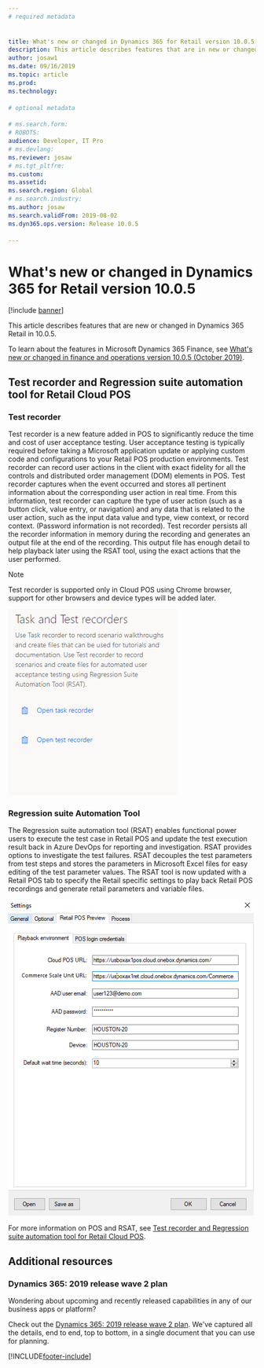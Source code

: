 ```yaml
---
# required metadata


title: What's new or changed in Dynamics 365 for Retail version 10.0.5
description: This article describes features that are in new or changed in Dynamics 365 for Retail. 
author: josaw1
ms.date: 09/16/2019
ms.topic: article
ms.prod: 
ms.technology: 

# optional metadata

# ms.search.form: 
# ROBOTS: 
audience: Developer, IT Pro
# ms.devlang: 
ms.reviewer: josaw
# ms.tgt_pltfrm: 
ms.custom: 
ms.assetid: 
ms.search.region: Global
# ms.search.industry: 
ms.author: josaw
ms.search.validFrom: 2019-08-02
ms.dyn365.ops.version: Release 10.0.5

---
```

# What's new or changed in Dynamics 365 for Retail version 10.0.5


[!include [banner](../../includes/banner.md)]

This article describes features that are new or changed in Dynamics 365 Retail in 10.0.5. 


To learn about the features in Microsoft Dynamics 365 Finance, see [What's new or changed in finance and operations version 10.0.5 (October 2019)](/dynamics365/unified-operations/fin-and-ops/get-started/whats-new-changed-10-0-5).

## Test recorder and Regression suite automation tool for Retail Cloud POS
  
### Test recorder
Test recorder is a new feature added in POS to significantly reduce the time and cost of user acceptance testing. User acceptance testing is typically required before taking a Microsoft application update or applying custom code and configurations to your Retail POS production environments. Test recorder can record user actions in the client with exact fidelity for all the controls and distributed order management (DOM) elements in POS. Test recorder captures when the event occurred and stores all pertinent information about the corresponding user action in real time. From this information, test recorder can capture the type of user action (such as a button click, value entry, or navigation) and any data that is related to the user action, such as the input data value and type, view context, or record context. (Password information is not recorded). Test recorder persists all the recorder information in memory during the recording and generates an output file at the end of the recording. This output file has enough detail to help playback later using the RSAT tool, using the exact actions that the user performed.

> [!NOTE]
> Test recorder is supported only in Cloud POS using Chrome browser, support for other browsers and device types will be added later.

![Test recorder.](../dev-itpro/media/CreateTest.png)

### Regression suite Automation Tool
The Regression suite automation tool (RSAT) enables functional power users to execute the test case in Retail POS and update the test execution result back in Azure DevOps for reporting and investigation. RSAT provides options to investigate the test failures. RSAT decouples the test parameters from test steps and stores the parameters in Microsoft Excel files for easy editing of the test parameter values. The RSAT tool is now updated with a Retail POS tab to specify the Retail specific settings to play back Retail POS recordings and generate retail parameters and variable files.

![POS playback environment setting.](../dev-itpro/media/Settings.PNG)

For more information on POS and RSAT, see [Test recorder and Regression suite automation tool for Retail Cloud POS](../dev-itpro/pos-rsat.md).

## Additional resources

### Dynamics 365: 2019 release wave 2 plan

Wondering about upcoming and recently released capabilities in any of our business apps or platform?

Check out the [Dynamics 365: 2019 release wave 2 plan](/dynamics365-release-plan/2019wave2/index). We've captured all the details, end to end, top to bottom, in a single document that you can use for planning.


[!INCLUDE[footer-include](../../includes/footer-banner.md)]
